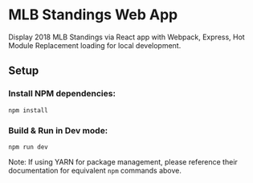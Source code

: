 # MLB Standings Web App

Display 2018 MLB Standings via React app with Webpack, Express, Hot Module Replacement loading for local development.

## Setup

### Install NPM dependencies:

`npm install`

### Build & Run in Dev mode:

`npm run dev`

Note: If using YARN for package management, please reference their documentation for equivalent `npm` commands above.
